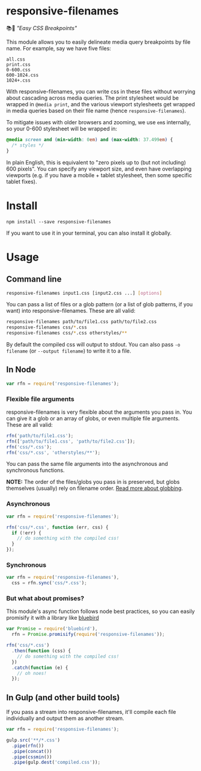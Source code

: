 # responsive-filenames
📚📲 _"Easy CSS Breakpoints"_

This module allows you to easily delineate media query breakpoints by file name. For example, say we have five files:

```
all.css
print.css
0-600.css
600-1024.css
1024+.css
```

With responsive-filenames, you can write css in these files without worrying about cascading across media queries. The print stylesheet would be wrapped in `@media print`, and the various viewport stylesheets get wrapped in media queries based on their file name (hence `responsive-filenames`).

To mitigate issues with older browsers and zooming, we use `em`s internally, so your 0-600 stylesheet will be wrapped in:

```css
@media screen and (min-width: 0em) and (max-width: 37.499em) {
  /* styles */
}
```

In plain English, this is equivalent to "zero pixels up to (but not including) 600 pixels". You can specify any viewport size, and even have overlapping viewports (e.g. if you have a mobile + tablet stylesheet, then some specific tablet fixes).

# Install

```
npm install --save responsive-filenames
```

If you want to use it in your terminal, you can also install it globally.

# Usage

## Command line

```bash
responsive-filenames input1.css [input2.css ...] [options]
```

You can pass a list of files or a glob pattern (or a list of glob patterns, if you want) into responsive-filenames. These are all valid:

```bash
responsive-filenames path/to/file1.css path/to/file2.css
responsive-filenames css/*.css
responsive-filenames css/*.css otherstyles/**
```

By default the compiled css will output to stdout. You can also pass `-o filename` (or `--output filename`) to write it to a file.

## In Node

```js
var rfn = require('responsive-filenames');
```

### Flexible file arguments

responsive-filenames is very flexible about the arguments you pass in. You can give it a glob or an array of globs, or even multiple file arguments. These are all valid:

```js
rfn('path/to/file1.css');
rfn(['path/to/file1.css', 'path/to/file2.css']);
rfn('css/*.css');
rfn('css/*.css', 'otherstyles/**');
```

You can pass the same file arguments into the asynchronous and synchronous functions.

**NOTE:** The order of the files/globs you pass in is preserved, but globs themselves (usually) rely on filename order. [Read more about globbing](https://www.npmjs.com/package/glob#glob-primer).

### Asynchronous

```js
var rfn = require('responsive-filenames');

rfn('css/*.css', function (err, css) {
  if (!err) {
    // do something with the compiled css!
  }
});
```

### Synchronous

```js
var rfn = require('responsive-filenames'),
  css = rfn.sync('css/*.css');
```

### But what about promises?

This module's async function follows node best practices, so you can easily promisify it with a library like [bluebird](https://github.com/petkaantonov/bluebird)

```js
var Promise = require('bluebird'),
  rfn = Promise.promisify(require('responsive-filenames'));

rfn('css/*.css')
  .then(function (css) {
    // do something with the compiled css!
  })
  .catch(function (e) {
    // oh noes!
  });
```

## In Gulp (and other build tools)

If you pass a stream into responsive-filenames, it'll compile each file individually and output them as another stream.

```js
var rfn = require('responsive-filenames');

gulp.src('**/*.css')
  .pipe(rfn())
  .pipe(concat())
  .pipe(cssmin())
  .pipe(gulp.dest('compiled.css'));
```